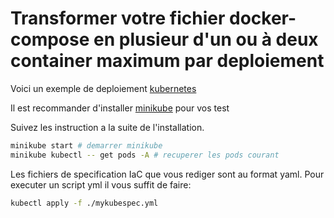# Transformer votre fichier docker-compose en plusieur d'un ou à deux container maximum par deploiement 

Voici un exemple de deploiement [kubernetes](https://kubernetes.io/docs/concepts/workloads/controllers/deployment/)

Il est recommander d'installer [minikube](https://minikube.sigs.k8s.io/docs/start/) pour vos test

Suivez les instruction a la suite de l'installation. 

```bash
minikube start # demarrer minikube
minikube kubectl -- get pods -A # recuperer les pods courant
```

Les fichiers de specification IaC que vous rediger sont au format yaml.
Pour executer un script yml il vous suffit de faire:

```bash
kubectl apply -f ./mykubespec.yml
``` 

